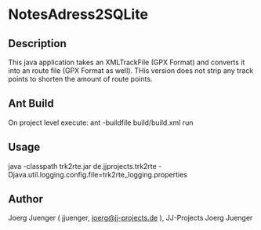 # NotesAdress2SQLite

## Description

This java application takes an XMLTrackFile (GPX Format) and converts it into an route file (GPX Format as well).
THis version does not strip any track points to shorten the amount of route points.

## Ant Build

On project level execute:
	ant -buildfile build/build.xml run
	

## Usage

java -classpath trk2rte.jar de.jjprojects.trk2rte -Djava.util.logging.config.file=trk2rte_logging.properties <XmlTrackFile>  <XmlRouteFile>


## Author

Joerg Juenger ( jjuenger, joerg@jj-projects.de ), JJ-Projects Joerg Juenger


